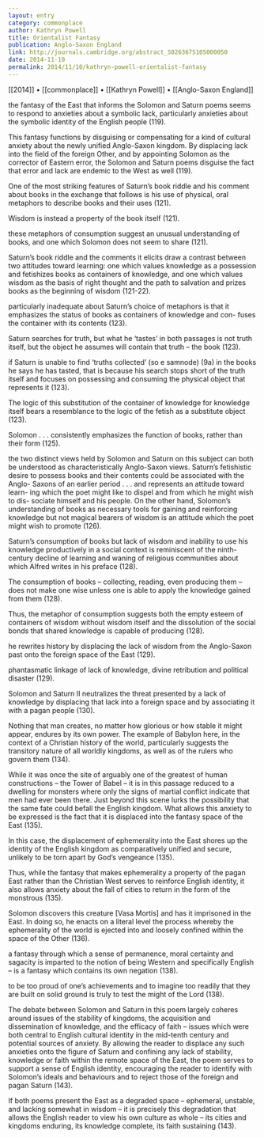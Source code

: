 ```yaml
---
layout: entry
category: commonplace
author: Kathryn Powell
title: Orientalist Fantasy
publication: Anglo-Saxon England
link: http://journals.cambridge.org/abstract_S0263675105000050
date: 2014-11-10
permalink: 2014/11/10/kathryn-powell-orientalist-fantasy
---
```


[[2014]] • [[commonplace]] • [[Kathryn Powell]] • [[Anglo-Saxon England]]

the fantasy of the East that informs the Solomon and Saturn poems seems to respond to anxieties about a symbolic lack, particularly anxieties about the symbolic identity of the English people (119). 

This fantasy functions by disguising or compensating for a kind of cultural anxiety about the newly unified Anglo-Saxon kingdom. By displacing lack into the field of the foreign Other, and by appointing Solomon as the corrector of Eastern error, the Solomon and Saturn poems disguise the fact that error and lack are endemic to the West as well (119).

One of the most striking features of Saturn’s book riddle and his comment about books in the exchange that follows is his use of physical, oral metaphors to describe books and their uses (121).

Wisdom is instead a property of the book itself (121).

these metaphors of consumption suggest an unusual understanding of books, and one which Solomon does not seem to share (121).

Saturn’s book riddle and the comments it elicits draw a contrast between two attitudes toward learning: one which values knowledge as a possession and fetishizes books as containers of knowledge, and one which values wisdom as the basis of right thought and the path to salvation and prizes books as the beginning of wisdom (121-22).

particularly inadequate about Saturn’s choice of metaphors is that it emphasizes the status of books as containers of knowledge and con- fuses the container with its contents (123).

Saturn searches for truth, but what he ‘tastes’ in both passages is not truth itself, but the object he assumes will contain that truth – the book (123).

if Saturn is unable to find ‘truths collected’ (so e samnode) (9a) in the books he says he has tasted, that is because his search stops short of the truth itself and focuses on possessing and consuming the physical object that represents it (123).

The logic of this substitution of the container of knowledge for knowledge itself bears a resemblance to the logic of the fetish as a substitute object (123).

Solomon . . . consistently emphasizes the function of books, rather than their form (125).

the two distinct views held by Solomon and Saturn on this subject can both be understood as characteristically Anglo-Saxon views. Saturn’s fetishistic desire to possess books and their contents could be associated with the Anglo- Saxons of an earlier period . . . and represents an attitude toward learn- ing which the poet might like to dispel and from which he might wish to dis- sociate himself and his people. On the other hand, Solomon’s understanding of books as necessary tools for gaining and reinforcing knowledge but not magical bearers of wisdom is an attitude which the poet might wish to promote (126).

Saturn’s consumption of books but lack of wisdom and inability to use his knowledge productively in a social context is reminiscent of the ninth-century decline of learning and waning of religious communities about which Alfred writes in his preface (128).

The consumption of books – collecting, reading, even producing them – does not make one wise unless one is able to apply the knowledge gained from them (128).

Thus, the metaphor of consumption suggests both the empty esteem of containers of wisdom without wisdom itself and the dissolution of the social bonds that shared knowledge is capable of producing (128).

he rewrites history by displacing the lack of wisdom from the Anglo-Saxon past onto the foreign space of the East (129).

phantasmatic linkage of lack of knowledge, divine retribution and political disaster (129).

Solomon and Saturn II neutralizes the threat presented by a lack of knowledge by displacing that lack into a foreign space and by associating it with a pagan people (130).

Nothing that man creates, no matter how glorious or how stable it might appear, endures by its own power. The example of Babylon here, in the context of a Christian history of the world, particularly suggests the transitory nature of all worldly kingdoms, as well as of the rulers who govern them (134).

While it was once the site of arguably one of the greatest of human constructions – the Tower of Babel – it is in this passage reduced to a dwelling for monsters where only the signs of martial conflict indicate that men had ever been there. Just beyond this scene lurks the possibility that the same fate could befall the English kingdom. What allows this anxiety to be expressed is the fact that it is displaced into the fantasy space of the East (135).

In this case, the displacement of ephemerality into the East shores up the identity of the English kingdom as comparatively unified and secure, unlikely to be torn apart by God’s vengeance (135).

Thus, while the fantasy that makes ephemerality a property of the pagan East rather than the Christian West serves to reinforce English identity, it also allows anxiety about the fall of cities to return in the form of the monstrous (135).

Solomon discovers this creature [Vasa Mortis] and has it imprisoned in the East. In doing so, he enacts on a literal level the process whereby the ephemerality of the world is ejected into and loosely confined within the space of the Other (136).

a fantasy through which a sense of permanence, moral certainty and sagacity is imparted to the notion of being Western and specifically English – is a fantasy which contains its own negation (138).

to be too proud of one’s achievements and to imagine too readily that they are built on solid ground is truly to test the might of the Lord (138).

The debate between Solomon and Saturn in this poem largely coheres around issues of the stability of kingdoms, the acquisition and dissemination of knowledge, and the efficacy of faith – issues which were both central to English cultural identity in the mid-tenth century and potential sources of anxiety. By allowing the reader to displace any such anxieties onto the figure of Saturn and confining any lack of stability, knowledge or faith within the remote space of the East, the poem serves to support a sense of English identity, encouraging the reader to identify with Solomon’s ideals and behaviours and to reject those of the foreign and pagan Saturn (143).

If both poems present the East as a degraded space – ephemeral, unstable, and lacking somewhat in wisdom – it is precisely this degradation that allows the English reader to view his own culture as whole – its cities and kingdoms enduring, its knowledge complete, its faith sustaining (143).

